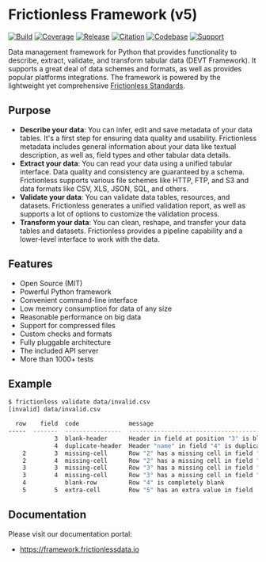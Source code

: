 # Frictionless Framework (v5)

[![Build](https://img.shields.io/github/actions/workflow/status/frictionlessdata/framework/general.yaml?branch=main)](https://github.com/frictionlessdata/framework/actions)
[![Coverage](https://img.shields.io/codecov/c/github/frictionlessdata/framework/main)](https://codecov.io/gh/frictionlessdata/framework)
[![Release](https://img.shields.io/pypi/v/frictionless.svg)](https://pypi.python.org/pypi/frictionless)
[![Citation](https://zenodo.org/badge/28409905.svg)](https://zenodo.org/badge/latestdoi/28409905)
[![Codebase](https://img.shields.io/badge/codebase-github-brightgreen)](https://github.com/frictionlessdata/framework)
[![Support](https://img.shields.io/badge/support-slack-brightgreen)](https://join.slack.com/t/frictionlessdata/shared_invite/zt-17kpbffnm-tRfDW_wJgOw8tJVLvZTrBg)

Data management framework for Python that provides functionality to describe, extract, validate, and transform tabular data (DEVT Framework). It supports a great deal of data schemes and formats, as well as provides popular platforms integrations. The framework is powered by the lightweight yet comprehensive [Frictionless Standards](https://specs.frictionlessdata.io/).

## Purpose

- **Describe your data**: You can infer, edit and save metadata of your data tables. It's a first step for ensuring data quality and usability. Frictionless metadata includes general information about your data like textual description, as well as, field types and other tabular data details.
- **Extract your data**: You can read your data using a unified tabular interface. Data quality and consistency are guaranteed by a schema. Frictionless supports various file schemes like HTTP, FTP, and S3 and data formats like CSV, XLS, JSON, SQL, and others.
- **Validate your data**: You can validate data tables, resources, and datasets. Frictionless generates a unified validation report, as well as supports a lot of options to customize the validation process.
- **Transform your data**: You can clean, reshape, and transfer your data tables and datasets. Frictionless provides a pipeline capability and a lower-level interface to work with the data.

## Features

- Open Source (MIT)
- Powerful Python framework
- Convenient command-line interface
- Low memory consumption for data of any size
- Reasonable performance on big data
- Support for compressed files
- Custom checks and formats
- Fully pluggable architecture
- The included API server
- More than 1000+ tests

## Example

```bash
$ frictionless validate data/invalid.csv
[invalid] data/invalid.csv

  row    field  code              message
-----  -------  ----------------  --------------------------------------------
             3  blank-header      Header in field at position "3" is blank
             4  duplicate-header  Header "name" in field "4" is duplicated
    2        3  missing-cell      Row "2" has a missing cell in field "field3"
    2        4  missing-cell      Row "2" has a missing cell in field "name2"
    3        3  missing-cell      Row "3" has a missing cell in field "field3"
    3        4  missing-cell      Row "3" has a missing cell in field "name2"
    4           blank-row         Row "4" is completely blank
    5        5  extra-cell        Row "5" has an extra value in field  "5"
```

## Documentation

Please visit our documentation portal:
- https://framework.frictionlessdata.io

